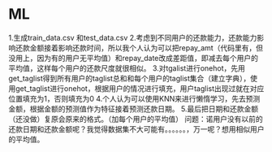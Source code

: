 # ML
1.生成train_data.csv 和test_data.csv
2.考虑到不同用户的还款能力，还款能力影响还款金额接着影响还款时间，所以我个人认为可以把repay_amt（代码里有，但没用上，因为有的用户无平均值）和repay_date改成差距值，即减去每个用户的平均值，这样每个用户的还款尺度就很相似。
3.对tgalist进行onehot，先用get_taglist得到所有用户的taglist总和和每个用户的taglist集合（建立字典），使用get_taglist进行onehot，根据用户的情况进行填充，用户taglist出现过就在对应位置填充为1，否则填充为0
4.个人认为可以使用KNN来进行懒惰学习，先去预测金额，根据金额的预测值作为特征接着预测还款日期。
5.最后把日期和还款金额（还没做）复原会原来的格式。（加每个用户的平均值）
问题：诺用户没有以前的还款日期和还款金额呢？我觉得数据集不大可能有。。。。。。，万一呢？想用相似用户的平均值。
